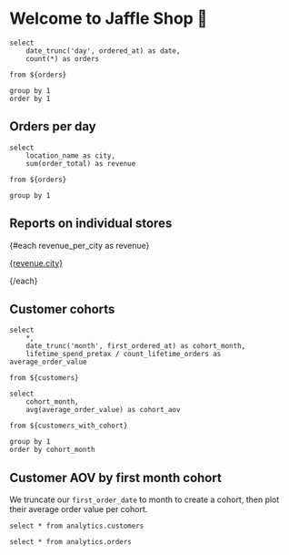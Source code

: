# Welcome to Jaffle Shop 🥪

```orders_per_day
select
    date_trunc('day', ordered_at) as date,
    count(*) as orders

from ${orders}

group by 1
order by 1
```

## Orders per day

<LineChart
    data={orders_per_day}
    x=date
    y=orders
    yAxistTitle="orders_per_day"
/>

```revenue_per_city
select
    location_name as city,
    sum(order_total) as revenue

from ${orders}

group by 1
```

## Reports on individual stores

{#each revenue_per_city as revenue}

[{revenue.city}](/{revenue.city})

{/each}

## Customer cohorts

```customers_with_cohort
select
    *,
    date_trunc('month', first_ordered_at) as cohort_month,
    lifetime_spend_pretax / count_lifetime_orders as average_order_value

from ${customers}
```

```cohorts_aov
select
    cohort_month,
    avg(average_order_value) as cohort_aov

from ${customers_with_cohort}

group by 1
order by cohort_month
```

## Customer AOV by first month cohort

We truncate our `first_order_date` to month to create a cohort, then plot their average order value per cohort.

<BarChart
    data={cohorts_aov}
    x=cohort_month
    y=cohort_aov
    yAxisTitle="average order value"
/>

```customers
select * from analytics.customers
```

```orders
select * from analytics.orders
```
